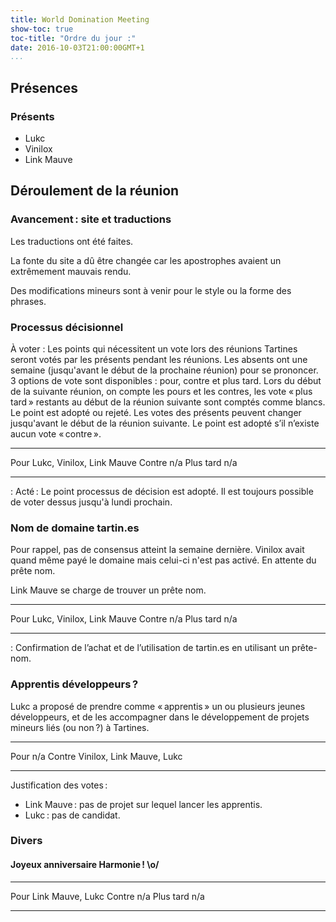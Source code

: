 ```yaml
---
title: World Domination Meeting
show-toc: true
toc-title: "Ordre du jour :"
date: 2016-10-03T21:00:00GMT+1
...
```


## Présences

### Présents

  - Lukc
  - Vinilox
  - Link Mauve

## Déroulement de la réunion

### Avancement : site et traductions

Les traductions ont été faites.

La fonte du site a dû être changée car les apostrophes avaient un extrêmement mauvais rendu.

Des modifications mineurs sont à venir pour le style ou la forme des phrases.

### Processus décisionnel

À voter : Les points qui nécessitent un vote lors des réunions Tartines seront votés par les présents pendant les réunions. Les absents ont une semaine (jusqu'avant le début de la prochaine réunion) pour se prononcer. 3 options de vote sont disponibles : pour, contre et plus tard. Lors du début de la suivante réunion, on compte les pours et les contres, les vote « plus tard » restants au début de la réunion suivante sont comptés comme blancs. Le point est adopté ou rejeté. Les votes des présents peuvent changer jusqu'avant le début de la réunion suivante. Le point est adopté s’il n’existe aucun vote « contre ».

------------------   ----------------------------------------------------------
Pour                 Lukc, Vinilox, Link Mauve
Contre               n/a
Plus tard            n/a
------------------   ----------------------------------------------------------

: Acté : Le point processus de décision est adopté. Il est toujours possible de voter dessus jusqu'à lundi prochain.

### Nom de domaine tartin.es

Pour rappel, pas de consensus atteint la semaine dernière. Vinilox avait quand même payé le domaine mais celui-ci n'est pas activé. En attente du prête nom.

Link Mauve se charge de trouver un prête nom.

------------------   ----------------------------------------------------------
Pour                 Lukc, Vinilox, Link Mauve
Contre               n/a
Plus tard            n/a
------------------   ----------------------------------------------------------

: Confirmation de l’achat et de l’utilisation de tartin.es en utilisant un prête-nom.

### Apprentis développeurs ?

Lukc a proposé de prendre comme « apprentis » un ou plusieurs jeunes développeurs, et de les accompagner dans le développement de projets mineurs liés (ou non ?) à Tartines.

------------------   ----------------------------------------------------------
Pour                 n/a
Contre               Vinilox, Link Mauve, Lukc
------------------   ----------------------------------------------------------

Justification des votes :

  - Link Mauve : pas de projet sur lequel lancer les apprentis.
  - Lukc : pas de candidat.

### Divers

#### Joyeux anniversaire Harmonie ! \\o/

------------------   ----------------------------------------------------------
Pour                 Link Mauve, Lukc
Contre               n/a
Plus tard            n/a
------------------   ----------------------------------------------------------

